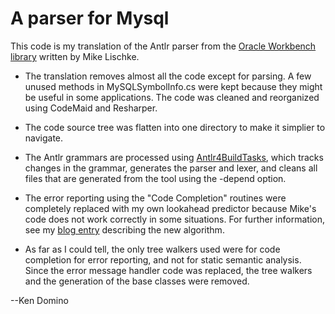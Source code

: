 ﻿# A parser for Mysql

This code is my translation of the Antlr parser from
the [Oracle Workbench library](https://github.com/mysql/mysql-workbench/tree/8.0/library/parsers/grammars) written by
Mike Lischke.

* The translation removes almost all the code except for parsing.
A few unused methods in MySQLSymbolInfo.cs were kept because
they might be useful in some applications.
The code was cleaned and reorganized using CodeMaid
and Resharper.

* The code source tree was flatten into one directory to make it simplier to navigate.

* The Antlr grammars are processed using [Antlr4BuildTasks](https://github.com/kaby76/Antlr4BuildTasks),
which tracks changes in the grammar, generates the parser and lexer, and cleans all files that are
generated from the tool using the -depend option.

* The error reporting using the "Code Completion" routines were completely replaced with my
own lookahead predictor because Mike's code does not work correctly in some situations.
For further information, see my [blog entry](http://codinggorilla.com/?p=2449) describing the new algorithm.

* As far as I could tell, the only tree walkers used were for code completion
for error reporting, and not for static semantic analysis.
Since the error message handler code was replaced, the tree walkers and the generation
of the base classes were removed.

--Ken Domino
